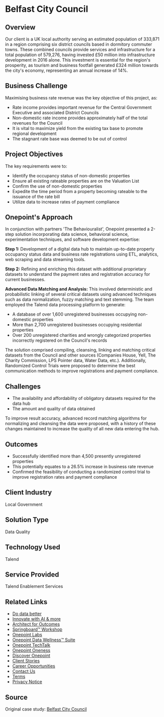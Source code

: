 # Belfast City Council

## Overview

Our client is a UK local authority serving an estimated population of 333,871 in a region comprising six district councils based in dormitory commuter towns. These combined councils provide services and infrastructure for a total population of 579,276, having invested £50 million into infrastructure development in 2016 alone. This investment is essential for the region's prosperity, as tourism and business footfall generated £324 million towards the city's economy, representing an annual increase of 14%.

## Business Challenge

Maximising business rate revenue was the key objective of this project, as:

- Rate income provides important revenue for the Central Government Executive and associated District Councils
- Non-domestic rate income provides approximately half of the total revenues for the Council
- It is vital to maximize yield from the existing tax base to promote regional development
- The stagnant rate base was deemed to be out of control

## Project Objectives

The key requirements were to:

- Identify the occupancy status of non-domestic properties
- Ensure all existing rateable properties are on the Valuation List
- Confirm the use of non-domestic properties
- Expedite the time period from a property becoming rateable to the issuance of the rate bill
- Utilize data to increase rates of payment compliance

## Onepoint's Approach

In conjunction with partners 'The Behaviouralist', Onepoint presented a 2-step solution incorporating data science, behavioral science, experimentation techniques, and software development expertise:

**Step 1:** Development of a digital data hub to maintain up-to-date property occupancy status data and business rate registrations using ETL, analytics, web scraping and data streaming tools.

**Step 2:** Refining and enriching this dataset with additional proprietary datasets to understand the payment rates and registration accuracy for current businesses.

**Advanced Data Matching and Analysis:** This involved deterministic and probabilistic linking of several critical datasets using advanced techniques such as data normalization, fuzzy matching and text stemming. The team employed the Talend data processing platform to generate:

- A database of over 1,600 unregistered businesses occupying non-domestic properties
- More than 2,700 unregistered businesses occupying residential properties
- Over 200 unregistered charities and wrongly categorized properties incorrectly registered on the Council's records

The solution comprised compiling, cleansing, linking and matching critical datasets from the Council and other sources (Companies House, Yell, The Charity Commission, LPS Pointer data, Water Data, etc.). Additionally, Randomized Control Trials were proposed to determine the best communication methods to improve registrations and payment compliance.

## Challenges

- The availability and affordability of obligatory datasets required for the data hub
- The amount and quality of data obtained

To improve result accuracy, advanced record matching algorithms for normalizing and cleansing the data were proposed, with a history of these changes maintained to increase the quality of all new data entering the hub.

## Outcomes

- Successfully identified more than 4,500 presently unregistered properties
- This potentially equates to a 26.5% increase in business rate revenue
- Confirmed the feasibility of conducting a randomized control trial to improve registration rates and payment compliance

## Client Industry

Local Government

## Solution Type

Data Quality

## Technology Used

Talend

## Service Provided

Talend Enablement Services

## Related Links

- [Do data better](https://www.onepointltd.com/do-data-better)
- [Innovate with AI & more](https://www.onepointltd.com/innovate-with-ai)
- [Architect for Outcomes](https://www.onepointltd.com/architect-for-outcomes/)
- [Springboard™ Workshop](https://www.onepointltd.com/onepoint-springboard/)
- [Onepoint Labs](https://www.onepointltd.com/onepoint-labs/)
- [Onepoint Data Wellness™ Suite](https://www.onepointltd.com/data-wellness/)
- [Onepoint TechTalk](https://www.onepointltd.com/techtalk)
- [Onepoint Oneness](https://www.onepointltd.com/oneness/)
- [Discover Onepoint](https://www.onepointltd.com/discover-onepoint/)
- [Client Stories](https://www.onepointltd.com/client-stories/)
- [Career Opportunities](https://www.onepointltd.com/career-opportunities/)
- [Contact Us](https://www.onepointltd.com/contact-us/)
- [Terms](https://www.onepointltd.com/policies/)
- [Privacy Notice](https://www.onepointltd.com/policies/privacy-policy/)

## Source

Original case study: [Belfast City Council](https://www.onepointltd.com/client-stories/belfast-city-council)
